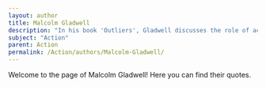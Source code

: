 ```yaml
---
layout: author
title: Malcolm Gladwell
description: "In his book 'Outliers', Gladwell discusses the role of action, opportunity, and practice in achieving extraordinary success."
subject: "Action"
parent: Action
permalink: /Action/authors/Malcolm-Gladwell/
---
```


Welcome to the page of Malcolm Gladwell! Here you can find their quotes.
